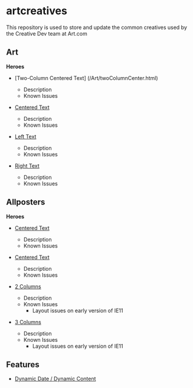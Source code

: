 # artcreatives

This repository is used to store and update the common creatives used by the Creative Dev team at Art.com

## Art

**Heroes**

  - [Two-Column Centered Text] (/Art/twoColumnCenter.html)
    - Description
    - Known Issues
    
  - [Centered Text](/Art/centeredText.html)
  	- Description
  	- Known Issues

  - [Left Text](/Art/leftText.html)
  	- Description
  	- Known Issues

  - [Right Text](/Art/rightText.html)
  	- Description
  	- Known Issues



## Allposters

**Heroes**

  - [Centered Text](/Allposters/centeredText_v1.html)
  	- Description
  	- Known Issues

  - [Centered Text](/Allposters/centeredText_v2.html)
  	- Description
  	- Known Issues

  - [2 Columns](/Allposters/2Columns.html)
  	- Description
  	- Known Issues
  		- Layout issues on early version of IE11

  - [3 Columns](/Allposters/3Columns.html)
  	- Description
  	- Known Issues
  		- Layout issues on early version of IE11


## Features
  
  - [Dynamic Date / Dynamic Content](/Allposters/2Columns.html)
